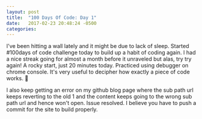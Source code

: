```yaml
---
layout: post
title:  "100 Days Of Code: Day 1"
date:   2017-02-23 20:48:24 -0500
categories: 
---
```


I've been hitting a wall lately and it might be due to lack of sleep. Started #100days of code challenge today to build up a habit of coding again. I had a nice streak going for almost a month before it unraveled but alas, try try again! A rocky start, just 20 minutes today. Practiced using debugger on chrome console. It's very useful to decipher how exactly a piece of code works. 

I also keep getting an error on my github blog page where the sub path url keeps reverting to the old 1 and the content keeps going to the wrong sub path url and hence won't open.
Issue resolved. I believe you have to push a commit for the site to build properly.